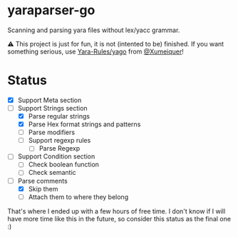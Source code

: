 # yaraparser-go

Scanning and parsing yara files without lex/yacc grammar.

⚠️  This project is just for fun, it is not (intented to be) finished. If you want something serious, use [Yara-Rules/yago](https://github.com/Yara-Rules/yago) from [@Xumeiquer](https://github.com/Xumeiquer)!


# Status

- [X] Support Meta section
- [ ] Support Strings section
  - [X] Parse regular strings
  - [X] Parse Hex format strings and patterns
  - [ ] Parse modifiers
  - [ ] Support regexp rules
    - [ ] Parse Regexp
- [ ] Support Condition section
  - [ ] Check boolean function
  - [ ] Check semantic
- [ ] Parse comments
  - [X] Skip them
  - [ ] Attach them to where they belong

That's where I ended up with a few hours of free time. I don't know if I will have more time like this in the future, so consider this status as the final one :)

